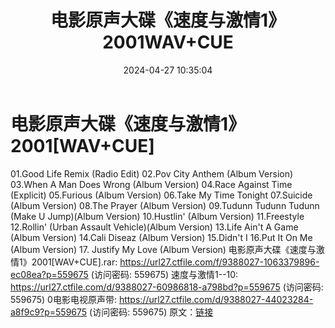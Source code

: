 ﻿---
title: 电影原声大碟《速度与激情1》2001WAV+CUE
date: 2024-04-27 10:35:04
categories: 古典音乐、新世纪、纯音雅乐
tags: 纯音雅乐
---
# 电影原声大碟《速度与激情1》2001[WAV+CUE]

01.Good Life Remix (Radio Edit)
02.Pov City Anthem (Album Version)
03.When A Man Does Wrong (Album Version)
04.Race Against Time (Explicit)
05.Furious (Album Version)
06.Take My Time Tonight
07.Suicide (Album Version)
08.The Prayer (Album Version)
09.Tudunn Tudunn Tudunn (Make U Jump)(Album Version)
10.Hustlin' (Album Version)
11.Freestyle
12.Rollin' (Urban Assault Vehicle)(Album Version)
13.Life Ain't A Game (Album Version)
14.Cali Diseaz (Album Version)
15.Didn't I
16.Put It On Me (Album Version)
17. Justify My Love (Album Version)
电影原声大碟《速度与激情1》2001[WAV+CUE].rar: https://url27.ctfile.com/f/9388027-1063379896-ec08ea?p=559675
(访问密码: 559675)
速度与激情1--10: https://url27.ctfile.com/d/9388027-60986818-a798bd?p=559675
(访问密码: 559675)
0电影电视原声带: https://url27.ctfile.com/d/9388027-44023284-a8f9c9?p=559675
(访问密码: 559675)
原文：[链接](https://blog.sina.com.cn/s/blog_1647c7e76010315d1.html)